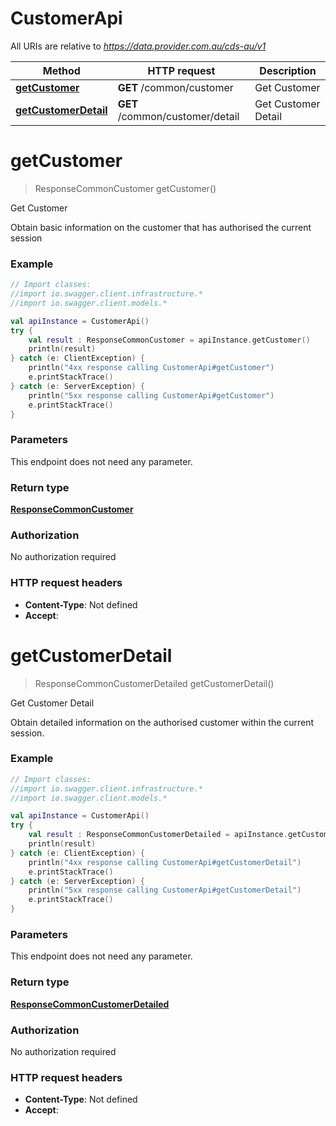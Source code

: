 # CustomerApi

All URIs are relative to *https://data.provider.com.au/cds-au/v1*

Method | HTTP request | Description
------------- | ------------- | -------------
[**getCustomer**](CustomerApi.md#getCustomer) | **GET** /common/customer | Get Customer
[**getCustomerDetail**](CustomerApi.md#getCustomerDetail) | **GET** /common/customer/detail | Get Customer Detail

<a name="getCustomer"></a>
# **getCustomer**
> ResponseCommonCustomer getCustomer()

Get Customer

Obtain basic information on the customer that has authorised the current session

### Example
```kotlin
// Import classes:
//import io.swagger.client.infrastructure.*
//import io.swagger.client.models.*

val apiInstance = CustomerApi()
try {
    val result : ResponseCommonCustomer = apiInstance.getCustomer()
    println(result)
} catch (e: ClientException) {
    println("4xx response calling CustomerApi#getCustomer")
    e.printStackTrace()
} catch (e: ServerException) {
    println("5xx response calling CustomerApi#getCustomer")
    e.printStackTrace()
}
```

### Parameters
This endpoint does not need any parameter.

### Return type

[**ResponseCommonCustomer**](ResponseCommonCustomer.md)

### Authorization

No authorization required

### HTTP request headers

 - **Content-Type**: Not defined
 - **Accept**: 

<a name="getCustomerDetail"></a>
# **getCustomerDetail**
> ResponseCommonCustomerDetailed getCustomerDetail()

Get Customer Detail

Obtain detailed information on the authorised customer within the current session.

### Example
```kotlin
// Import classes:
//import io.swagger.client.infrastructure.*
//import io.swagger.client.models.*

val apiInstance = CustomerApi()
try {
    val result : ResponseCommonCustomerDetailed = apiInstance.getCustomerDetail()
    println(result)
} catch (e: ClientException) {
    println("4xx response calling CustomerApi#getCustomerDetail")
    e.printStackTrace()
} catch (e: ServerException) {
    println("5xx response calling CustomerApi#getCustomerDetail")
    e.printStackTrace()
}
```

### Parameters
This endpoint does not need any parameter.

### Return type

[**ResponseCommonCustomerDetailed**](ResponseCommonCustomerDetailed.md)

### Authorization

No authorization required

### HTTP request headers

 - **Content-Type**: Not defined
 - **Accept**: 

